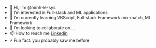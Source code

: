 - 👋 Hi, I’m @minh-le-sys
- 👀 I’m interested in Full-stack and ML applications
- 🌱 I’m currently learning VBScript, Full-stack Framework mix-match, ML Framework
- 💞️ I’m looking to collaborate on ...
- 📫 How to reach me [Linkedin](https://www.linkedin.com/in/minh-le-843a07154)
- ⚡ Fun fact: you probably saw me before

<!---
minh-le-sys/minh-le-sys is a ✨ special ✨ repository because its `README.md` (this file) appears on your GitHub profile.
You can click the Preview link to take a look at your changes.
--->

